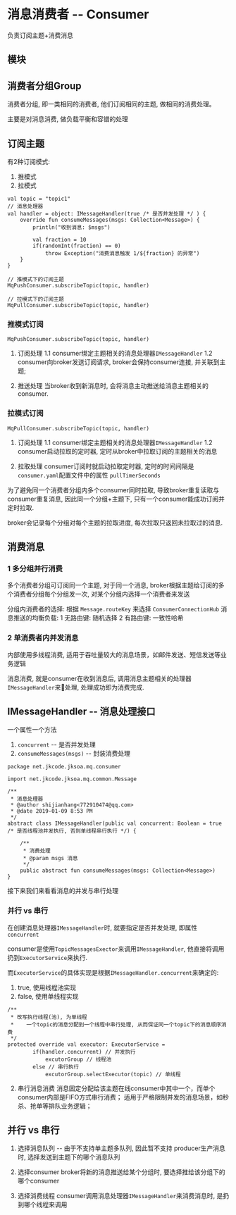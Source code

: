# 消息消费者 -- Consumer
负责订阅主题+消费消息

## 模块

## 消费者分组Group
消费者分组, 即一类相同的消费者, 他们订阅相同的主题, 做相同的消费处理。

主要是对消息消费, 做负载平衡和容错的处理

## 订阅主题

有2种订阅模式:
1. 推模式
2. 拉模式

```
val topic = "topic1"
// 消息处理器
val handler = object: IMessageHandler(true /* 是否并发处理 */ ) {
    override fun consumeMessages(msgs: Collection<Message>) {
        println("收到消息: $msgs")

        val fraction = 10
        if(randomInt(fraction) == 0)
            throw Exception("消费消息触发 1/${fraction} 的异常")
    }
}

// 推模式下的订阅主题
MqPushConsumer.subscribeTopic(topic, handler)

// 拉模式下的订阅主题
MqPullConsumer.subscribeTopic(topic, handler)
```

### 推模式订阅
`MqPushConsumer.subscribeTopic(topic, handler)`
1. 订阅处理
1.1 consumer绑定主题相关的消息处理器`IMessageHandler`
1.2 consumer向broker发送订阅请求, broker会保持consumer连接, 并关联到主题;

2. 推送处理
当broker收到新消息时, 会将消息主动推送给消息主题相关的consumer.

### 拉模式订阅
`MqPullConsumer.subscribeTopic(topic, handler)`
1. 订阅处理
1.1 consumer绑定主题相关的消息处理器`IMessageHandler`
1.2 consumer启动拉取的定时器, 定时从broker中拉取订阅的主题相关的消息

2. 拉取处理
consumer订阅时就启动拉取定时器, 定时的时间间隔是 `consumer.yaml`配置文件中的属性 `pullTimerSeconds`

为了避免同一个消费者分组内多个consumer同时拉取, 导致broker重复读取与consumer重复消息, 因此同一个分组+主题下, 只有一个consumer能成功订阅并定时拉取.

broker会记录每个分组对每个主题的拉取进度, 每次拉取只返回未拉取过的消息.


## 消费消息

### 1 多分组并行消费

多个消费者分组可订阅同一个主题, 对于同一个消息, broker根据主题给订阅的多个消费者分组每个分组发一次, 对某个分组内选择一个消费者来发送

分组内消费者的选择: 根据 `Message.routeKey` 来选择
`ConsumerConnectionHub` 消息推送的均衡负载: 1 无路由键: 随机选择 2 有路由键: 一致性哈希

### 2 单消费者内并发消息
内部使用多线程消费, 适用于吞吐量较大的消息场景，如邮件发送、短信发送等业务逻辑

消息消费, 就是consumer在收到消息后, 调用消息主题相关的处理器`IMessageHandler`来处理, 处理成功即为消费完成.

## IMessageHandler -- 消息处理接口

一个属性一个方法
1. `concurrent` -- 是否并发处理
2. `consumeMessages(msgs)` -- 封装消费处理

```
package net.jkcode.jksoa.mq.consumer

import net.jkcode.jksoa.mq.common.Message

/**
 * 消息处理器
 * @author shijianhang<772910474@qq.com>
 * @date 2019-01-09 8:53 PM
 */
abstract class IMessageHandler(public val concurrent: Boolean = true /* 是否线程池并发执行, 否则单线程串行执行 */) {

    /**
     * 消费处理
     * @param msgs 消息
     */
    public abstract fun consumeMessages(msgs: Collection<Message>)
}
```

接下来我们来看看消息的并发与串行处理

### 并行 vs 串行
在创建消息处理器`IMessageHandler`时, 就要指定是否并发处理, 即属性 `concurrent`

consumer是使用`TopicMessagesExector`来调用`IMessageHandler`, 他直接将调用扔到`ExecutorService`来执行.

而`ExecutorService`的具体实现是根据`IMessageHandler.concurrent`来确定的:

1. true, 使用线程池实现
2. false, 使用单线程实现

```
/**
 * 改写执行线程(池), 为单线程
 *    一个topic的消息分配到一个线程中串行处理, 从而保证同一个topic下的消息顺序消费
 */
protected override val executor: ExecutorService =
        if(handler.concurrent) // 并发执行
            excutorGroup // 线程池
        else // 串行执行
            excutorGroup.selectExecutor(topic) // 单线程
```


2. 串行消息消费
消息固定分配给该主题在线consumer中其中一个，而单个consumer内部是FIFO方式串行消费；
适用于严格限制并发的消息场景，如秒杀、抢单等排队业务逻辑；


## 并行 vs 串行

1. 选择消息队列 -- 由于不支持单主题多队列, 因此暂不支持
producer生产消息时, 选择发送到主题下的哪个消息队列

2. 选择consumer
broker将新的消息推送给某个分组时, 要选择推给该分组下的哪个consumer

3. 选择消费线程
consumer调用消息处理器`IMessageHandler`来消费消息时, 是扔到哪个线程来调用